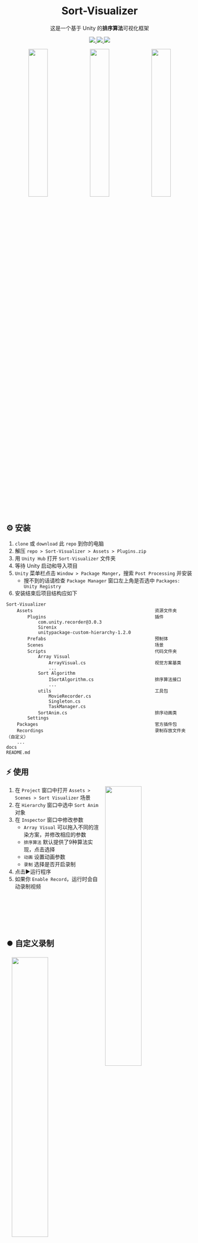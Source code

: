 <div align="center">

# Sort-Visualizer
这是一个基于 Unity 的<b>排序算法</b>可视化框架

<p>
    <a href="https://www.zhihu.com/people/hh-1106/posts">
        <img src="https://img.shields.io/badge/-北北-f6f6f6?logo=zhihu">
    </a>
    <a href="https://space.bilibili.com/16054225">
        <img src="https://img.shields.io/badge/-SIH-f77199?logo=bilibili">
    </a>
    <img src="https://img.shields.io/github/license/hh-1106/Sort-Visualizer?color=blue">
</p>

</div>

<p align="center">
<img width=32% hspace=0.1% src="https://github.com/hh-1106/Sort-Visualizer/blob/main/docs/gifs/merge.gif?raw=true">
<img width=32% hspace=0.1% src="https://github.com/hh-1106/Sort-Visualizer/blob/main/docs/gifs/radix.gif?raw=true">
<img width=32% hspace=0.1% src="https://github.com/hh-1106/Sort-Visualizer/blob/main/docs/gifs/heap.gif?raw=true">
</p>

## ⚙️ 安装
1. `clone` 或 `download` 此 `repo` 到你的电脑
2. 解压 `repo > Sort-Visualizer > Assets > Plugins.zip`
3. 用 `Unity Hub` 打开 `Sort-Visualizer` 文件夹
4. 等待 Unity 启动和导入项目
5. `Unity` 菜单栏点击 `Window > Package Manger`，搜索 `Post Processing` 并安装
   - 搜不到的话请检查 `Package Manager` 窗口左上角是否选中 `Packages: Unity Registry`
6. 安装结束后项目结构应如下

```
Sort-Visualizer
    Assets                                              资源文件夹
        Plugins                                         插件
            com.unity.recorder@3.0.3                    
            Sirenix
            unitypackage-custom-hierarchy-1.2.0
        Prefabs                                         预制体
        Scenes                                          场景
        Scripts                                         代码文件夹
            Array Visual                                
                ArrayVisual.cs                          视觉方案基类
                ...
            Sort Algorithm                              
                ISortAlgorithm.cs                       排序算法接口
                ...
            utils                                       工具包
                MovieRecorder.cs
                Singleton.cs
                TaskManager.cs
            SortAnim.cs                                 排序动画类
        Settings
    Packages                                            官方插件包
    Recordings                                          录制存放文件夹（自定义）
    ...
docs
README.md
```


## ⚡️ 使用

<img src="https://github.com/hh-1106/Sort-Visualizer/blob/main/docs/imgs/1.png?raw=true"
width=44%
hspace=3%
align="right"> 

1. 在 `Project` 窗口中打开 `Assets > Scenes > Sort Visualizer` 场景
2. 在 `Hierarchy` 窗口中选中 `Sort Anim` 对象
3. 在 `Inspector` 窗口中修改参数
   - `Array Visual` 可以拖入不同的渲染方案，并修改相应的参数
   - `排序算法` 默认提供了9种算法实现，点击选择
   - `动画` 设置动画参数
   - `录制` 选择是否开启录制
4. 点击▶️运行程序
5. 如果你 `Enable Record`，运行时会自动录制视频

<br>
<br>
<br>
<br>
<br>


## ⏺️ 自定义录制

<img src="https://github.com/hh-1106/Sort-Visualizer/blob/main/docs/imgs/2.png?raw=true"
width=44%
hspace=3%
align="right"> 

1. 在 `Project` 窗口中打开 `Assets > Prefabs > Movie Recorder` 预制体
2. 在 `Inspector` 窗口中修改录制参数
   - `settings` 资源文件可以在 `Assets > Settings` 内 `右键 > Create > Recorder > ...` 创建
3. 别忘了将预制体拖入 `Hierarchy` 窗口（已有则不用拖）
4. `SortAnim` 会按计划接管录制工作
   - 每次排序都会自动录制保存到设定的文件夹内
   - 如果你只想录制默认流程，这条就到此为止了
5. 🧐若想自行控制录制周期
    ```csharp
    // 单例模式，无需创建对象，按如下方调用即可

    // 开始录制
    MovieRecorder.Instance.StartRecording();

    // 停止录制
    MovieRecorder.Instance.StopRecording();
    ```

<br>
<br>


## 🎨 自定义渲染方案
本节我们将要实现一个数组可视化方案，别担心，你要做的只是决定数组的每个 `元素` 长什么样子，以及怎样 `摆放` 它们而已。只需要几十行代码哦。
我知道你已经跃跃欲试了，不过还是先看看我们有什么吧~

### 🐔 Array Visual
脱下 `unity魔法外衣`，这只基类已然露出本来样貌。

```csharp
public class ArrayVisual : MonoBehaviour
{
    public int n;                           // 数组长度
    public int[] A;                         // 数组
    
    int[] states;                           // 数组每个元素的（排序）状态
    public Color[] palette;                 // 我们将给每种状态一种颜色以标记它

    public GameObject arrayElementPrefab;   // 数组元素物体

    private void Update()
    {
        UpdateObjs();
    }

    // 初始化数组，逆序
    protected virtual void InitArray()
    {
        A = new int[n];
        states = new int[n];

        for (int i = 0; i < n; i++)
        {
            A[i] = n - i;
            states[i] = 0;
        }
    }

    // 更新数组元素物体物理信息
    protected virtual void UpdateObjs() {}
}

```
不难发现，我们的 `ArrayVisual` 拥有将数组可视化的能力，它会在 `Update` 中不断地根据数组信息同步视觉呈现。至于如何修改数组，那是 `Sort Algorithm` 的事。现在让我们专注到数组最初的样子吧。

#### 🐦 Triangle Array Visual


<img src="https://github.com/hh-1106/Sort-Visualizer/blob/main/docs/gifs/1.gif?raw=true"
width=50%
hspace=0%
align="right"> 

`Triangle Array Visual` 是已提供的范例，它将数组的每个元素按照其数值映射为长方形物体，按照下标顺序横向排列。

- 你可以在示例场景中点击 `Array Visual > TriangleArrayVisual`，便能如右图一般实时调整视觉效果。
- 如果你想在自己的场景中使用，从 `Assets > Prefabs > Array Visual` 中拖入 `Hierarchy` 窗口即可。
- 在你做好自己的视觉方案后，记得反过来将其保存为预制体哦。

<br>
<font color=#7e7e7e > 双击打开其上挂载的 `Script`，我们来看看它是如何实现的吧。</font>

```csharp
// 继承 ArrayVisual 类
public class TriangleArrayVisual : ArrayVisual
{
    // 整体画布的宽、高
    public float pannelWidth;
    public float pannelHeight;

    // 重写父类方法
    protected override void UpdateObjs()
    {
        // 为数组每个元素都生成视觉物体，并设为孩子统一管理
        CheckChildCount();

        // 修改所有子物体的物理状态
        for (int i = 0; i < n; i++)
        {
            // 每一个子物体e
            var e = transform.GetChild(i).gameObject;

            // 计算其位置和高度
            float x = Mathf.Lerp(-pannelWidth / 2f, pannelWidth / 2f, (i + .5f) / (float)n);
            float h = Mathf.Lerp(0, pannelHeight, A[i] / (float)n);

            // 设置相应的物理属性
            e.transform.position = new Vector3(x, 0, 0);
            e.transform.localScale = new Vector3(strokeWidth, h, 0);

            // 修改颜色
            e.GetComponent<SpriteRenderer>().color = palette[States[i]];
        }
    }
}
```

#### 🤯 Other Array Visual


<img src="https://github.com/hh-1106/Sort-Visualizer/blob/main/docs/gifs/2.gif?raw=true"
width=52%
hspace=3%
align="right"> 

同理，你可以发挥自己的创意制作各式各样的视觉方案。再来回顾一下流程吧~
- 新建空物体
- 添加 `MyArrayVisual` 脚本
- 继承 `ArrayVisual` 类
- 重写 `UpdateObjs` 方法进行数组造型
- 重写 `InitArray` 方法定义数组初态
- `Inspector` 内微调参数
- 替换自己的 `arrayElementPrefab`
- 最终保存为 `My Array Visual Prefab`

<br>
<br>

## 🌈 自定义排序算法

庆幸的是，本框架已经内置了九种经典排序算法。由于算法实现源于我本科时的项目<a href="https://zhuanlan.zhihu.com/p/163725242"> <img src="https://img.shields.io/badge/processing-排序可视化-f6f6f6?logo=zhihu"> </a>，~~所以说不定有不少bug~~，当时 <kbd>C V</kbd> 了许多代码，年代久远，已经无从溯源，总之感谢🙏前辈们的开源精神！

>不过要是你🥵想扩展更多算法的话，就继续前进吧。

为了放慢排序的过程，我使用了协程来暂停时间。因此你大概需要亿点点<a href="https://www.youtube.com/watch?v=Eq6rCCO2EU0"> <img src="https://img.shields.io/badge/-coroutines-fa0008?logo=youtube"> </a>的知识。以 `插入排序` 为例，我们来看看具体实现步骤。

<img width=100% hspace=0% src="https://github.com/hh-1106/Sort-Visualizer/blob/main/docs/gifs/insertion.gif?raw=true">

1. 在 `Assets > Scripts > Sort Algorithm` 中新建 `InsertionSort` 脚本 ~~（东西要分类好🍻）~~
    ```csharp
    // 继承 ISortAlgorithm 接口
    public class InsertionSort : ISortAlgorithm
    {
        // 实现排序方法
        public IEnumerator Sort(ArrayVisual A, float delay)
        {
            // 我将以摸牌时的插入策略来说明本算法实现
            // 手牌已有一张，对于接下来摸到的每一张牌
            for (int j = 1; j < A.n; j++)
            {
                // 切换状态，表示摸到了这张牌
                A.States[j] = 2;
                int k = A[j];

                // [0..i]表示手牌，手牌总是排好序的
                int i = j - 1;

                // 我们要在手牌中找一个位置，从右(大)往左(小)找
                while (i >= 0 && A[i] > k)
                {
                    // 切换状态，以标记我们正在比较哪张手牌
                    // 使用 delay，把这个瞬间暂停下来
                    A.States[i] = 1;
                    yield return new WaitForSeconds(delay);
                    A.States[i] = 0;

                    A[i + 1] = A[i];
                    i--;
                }

                // 插入手牌
                A[i + 1] = k;

                // 切换状态，表示这张牌已经插入手牌
                A.States[j] = 0;
            }
        }
    }
    ```
2. 为了在 `SortAnim` 面板上使用我们新写的算法，还需要在 `SortAnim.cs` 脚本中做一些布置
    ```csharp
    // 添加枚举类型，将会显示在面板上
    public enum SortAlogorithmEnum
    {
        Insertion,
    }

    public class SortAnim : MonoBehaviour
    {
        // ...
        void StartNewSort()
        {
            // ...
            sa = SAEnum switch
            {
                // 当枚举值为 Insertion 时，创建相应的排序算法
                SortAlogorithmEnum.Insertion => new InsertionSort(),
            };
        }
    }
    ```